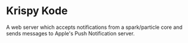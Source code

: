 # Krispy Kode

A web server which accepts notifications from a spark/particle core and sends messages to Apple's Push Notification server.
